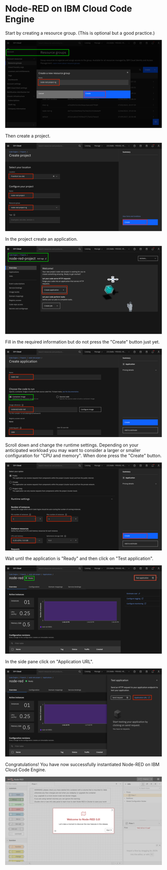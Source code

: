 # Node-RED on IBM Cloud Code Engine

Start by creating a resource group. (This is optional but a good practice.)

![i001.png](/images/i001.png)

Then create a project.

![i002.png](/images/i002.png)

In the project create an application.

![i003.png](/images/i003.png)

Fill in the required information but do not press the "Create" button just yet.

![i004.png](/images/i004.png)

Scroll down and change the runtime settings. Depending on your anticipated workload you may want to consider a larger or smaller configuration for "CPU and memory". When done press the "Create" button.

![i005.png](/images/i005.png)

Wait until the application is "Ready" and then click on "Test application".

![i006.png](/images/i006.png)

In the side pane click on "Application URL".

![i007.png](/images/i007.png)

Congratulations! You have now successfully instantiated Node-RED on IBM Cloud Code Engine.

![i008.png](/images/i008.png)
